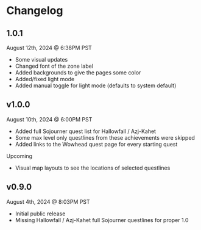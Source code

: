 # Changelog

## 1.0.1

August 12th, 2024 @ 6:38PM PST
 - Some visual updates
  - Changed font of the zone label
  - Added backgrounds to give the pages some color
  - Added/fixed light mode
  - Added manual toggle for light mode (defaults to system default)

## v1.0.0

August 10th, 2024 @ 6:00PM PST
 - Added full Sojourner quest list for Hallowfall / Azj-Kahet
  - Some max level only questlines from these achievements were skipped
 - Added links to the Wowhead quest page for every starting quest

Upcoming
 - Visual map layouts to see the locations of selected questlines

## v0.9.0

August 4th, 2024 @ 8:03PM PST
 - Initial public release
 - Missing Hallowfall / Azj-Kahet full Sojourner questlines for proper 1.0